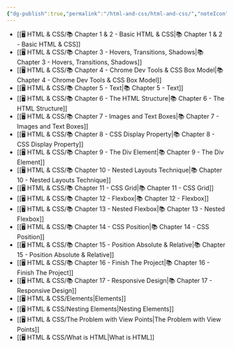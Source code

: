 ```yaml
---
{"dg-publish":true,"permalink":"/html-and-css/html-and-css/","noteIcon":"1"}
---
```



- [[🖥️ HTML & CSS/📚 Chapter 1 & 2 - Basic HTML & CSS\|📚 Chapter 1 & 2 - Basic HTML & CSS]]
- [[🖥️ HTML & CSS/📚 Chapter 3 - Hovers, Transitions, Shadows\|📚 Chapter 3 - Hovers, Transitions, Shadows]]
- [[🖥️ HTML & CSS/📚 Chapter 4 - Chrome Dev Tools & CSS Box Model\|📚 Chapter 4 - Chrome Dev Tools & CSS Box Model]]
- [[🖥️ HTML & CSS/📚 Chapter 5 - Text\|📚 Chapter 5 - Text]]
- [[🖥️ HTML & CSS/📚 Chapter 6 - The HTML Structure\|📚 Chapter 6 - The HTML Structure]]
- [[🖥️ HTML & CSS/📚 Chapter 7 - Images and Text Boxes\|📚 Chapter 7 - Images and Text Boxes]]
- [[🖥️ HTML & CSS/📚 Chapter 8 - CSS Display Property\|📚 Chapter 8 - CSS Display Property]]
- [[🖥️ HTML & CSS/📚 Chapter 9 - The Div Element\|📚 Chapter 9 - The Div Element]]
- [[🖥️ HTML & CSS/📚 Chapter 10 - Nested Layouts Technique\|📚 Chapter 10 - Nested Layouts Technique]]
- [[🖥️ HTML & CSS/📚 Chapter 11 - CSS Grid\|📚 Chapter 11 - CSS Grid]]
- [[🖥️ HTML & CSS/📚 Chapter 12 - Flexbox\|📚 Chapter 12 - Flexbox]]
- [[🖥️ HTML & CSS/📚 Chapter 13 - Nested Flexbox\|📚 Chapter 13 - Nested Flexbox]]
- [[🖥️ HTML & CSS/📚 Chapter 14 - CSS Position\|📚 Chapter 14 - CSS Position]]
- [[🖥️ HTML & CSS/📚 Chapter 15 - Position Absolute & Relative\|📚 Chapter 15 - Position Absolute & Relative]]
- [[🖥️ HTML & CSS/📚 Chapter 16 - Finish The Project\|📚 Chapter 16 - Finish The Project]]
- [[🖥️ HTML & CSS/📚 Chapter 17 - Responsive Design\|📚 Chapter 17 - Responsive Design]]
- [[🖥️ HTML & CSS/Elements\|Elements]]
- [[🖥️ HTML & CSS/Nesting Elements\|Nesting Elements]]
- [[🖥️ HTML & CSS/The Problem with View Points\|The Problem with View Points]]
- [[🖥️ HTML & CSS/What is HTML\|What is HTML]]

